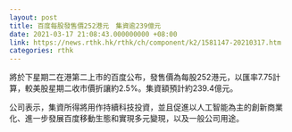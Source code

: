 ```yaml
---
layout: post
title: 百度每股發售價252港元　集資逾239億元
date: 2021-03-17 21:08:43.000000000 +08:00
link: https://news.rthk.hk/rthk/ch/component/k2/1581147-20210317.htm
categories: rthk
---
```


將於下星期二在港第二上市的百度公布，發售價為每股252港元，以匯率7.75計算，較美股星期二收市價折讓約2.5%。集資額預計約239.4億元。

公司表示，集資所得將用作持續科技投資，並且促進以人工智能為主的創新商業化、進一步發展百度移動生態和實現多元變現，以及一般公司用途。
